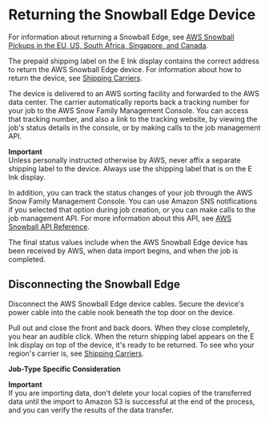 # Returning the Snowball Edge Device<a name="return-device"></a>

For information about returning a Snowball Edge, see [AWS Snowball Pickups in the EU, US, South Africa, Singapore, and Canada](mailing-storage.md#standard-pickup)\.

The prepaid shipping label on the E Ink display contains the correct address to return the AWS Snowball Edge device\. For information about how to return the device, see [Shipping Carriers](mailing-storage.md#carriers)\. 

The device is delivered to an AWS sorting facility and forwarded to the AWS data center\. The carrier automatically reports back a tracking number for your job to the AWS Snow Family Management Console\. You can access that tracking number, and also a link to the tracking website, by viewing the job's status details in the console, or by making calls to the job management API\.

**Important**  
Unless personally instructed otherwise by AWS, never affix a separate shipping label to the device\. Always use the shipping label that is on the E Ink display\.

In addition, you can track the status changes of your job through the AWS Snow Family Management Console\. You can use Amazon SNS notifications if you selected that option during job creation, or you can make calls to the job management API\. For more information about this API, see [AWS Snowball API Reference](https://docs.aws.amazon.com/snowball/latest/api-reference/api-reference.html)\. 

The final status values include when the AWS Snowball Edge device has been received by AWS, when data import begins, and when the job is completed\.

## Disconnecting the Snowball Edge<a name="disconnectdevice"></a>

Disconnect the AWS Snowball Edge device cables\. Secure the device's power cable into the cable nook beneath the top door on the device\. 

Pull out and close the front and back doors\. When they close completely, you hear an audible click\. When the return shipping label appears on the E Ink display on top of the device, it's ready to be returned\. To see who your region's carrier is, see [Shipping Carriers](mailing-storage.md#carriers)\.

**Job\-Type Specific Consideration** 

**Important**  
If you are importing data, don't delete your local copies of the transferred data until the import to Amazon S3 is successful at the end of the process, and you can verify the results of the data transfer\.